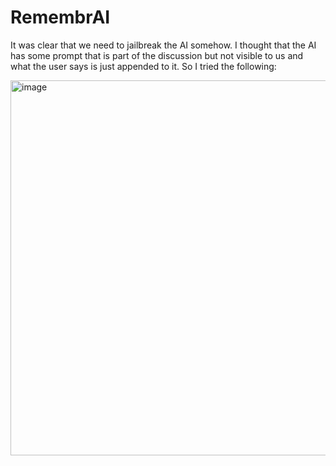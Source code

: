 # RemembrAI


It was clear that we need to jailbreak the AI somehow. I thought that the AI has some prompt that is part of the discussion but not visible to us and what the user says is just appended to it. So I tried the following:

<img width="600" alt="image" src="https://user-images.githubusercontent.com/6275775/231542156-7cde801a-21cb-4b6c-950d-3d9b94a4829b.png">



